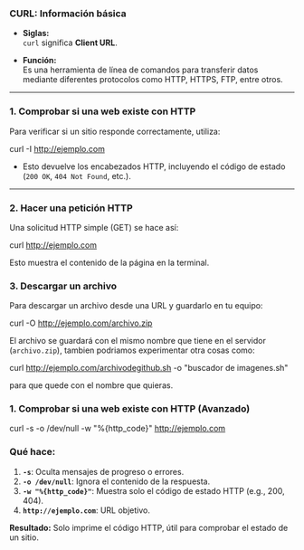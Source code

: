 ### **CURL: Información básica**

- **Siglas:**  
    `curl` significa **Client URL**.
    
- **Función:**  
    Es una herramienta de línea de comandos para transferir datos mediante diferentes protocolos como HTTP, HTTPS, FTP, entre otros.
    

---

### **1. Comprobar si una web existe con HTTP**

Para verificar si un sitio responde correctamente, utiliza:

curl -I http://ejemplo.com

- Esto devuelve los encabezados HTTP, incluyendo el código de estado (`200 OK`, `404 Not Found`, etc.).

---

### **2. Hacer una petición HTTP**

Una solicitud HTTP simple (GET) se hace así:

curl http://ejemplo.com

Esto muestra el contenido de la página en la terminal.

### **3. Descargar un archivo**

Para descargar un archivo desde una URL y guardarlo en tu equipo:

curl -O http://ejemplo.com/archivo.zip

El archivo se guardará con el mismo nombre que tiene en el servidor (`archivo.zip`), tambien podriamos experimentar otra cosas como:

curl http://ejemplo.com/archivodegithub.sh -o "buscador de imagenes.sh" 

para que quede con el nombre que quieras.

### **1. Comprobar si una web existe con HTTP (Avanzado)**

curl -s -o /dev/null -w "%{http_code}" http://ejemplo.com 
### Qué hace:

1. **`-s`**: Oculta mensajes de progreso o errores.
2. **`-o /dev/null`**: Ignora el contenido de la respuesta.
3. **`-w "%{http_code}"`**: Muestra solo el código de estado HTTP (e.g., 200, 404).
4. **`http://ejemplo.com`**: URL objetivo.

**Resultado:** Solo imprime el código HTTP, útil para comprobar el estado de un sitio.